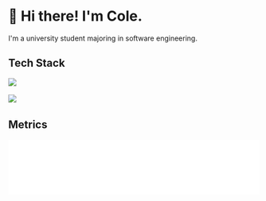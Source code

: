 # 👋 Hi there! I'm Cole.

I'm a university student majoring in software engineering.

## Tech Stack

![](https://skillicons.dev/icons?i=ts,js,electron,nodejs,bun,deno)

![](https://skillicons.dev/icons?i=postgres,mysql,sqlite,mongodb,redis,prisma)

## Metrics

<picture>
  <img src="/github-metrics.svg" alt="Cole's GitHub Metrics" draggable="false">
</picture>
